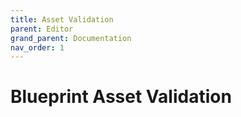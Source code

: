 ```yaml
---
title: Asset Validation
parent: Editor
grand_parent: Documentation
nav_order: 1
---
```


# Blueprint Asset Validation
